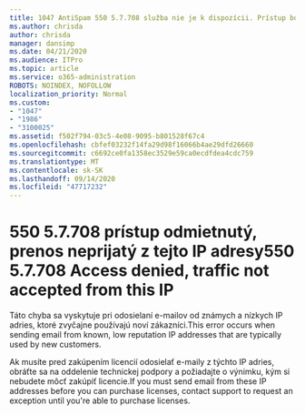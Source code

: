 ```yaml
---
title: 1047 AntiSpam 550 5.7.708 služba nie je k dispozícii. Prístup bol odmietnutý, prenos neprijatý z tejto IP adresy
ms.author: chrisda
author: chrisda
manager: dansimp
ms.date: 04/21/2020
ms.audience: ITPro
ms.topic: article
ms.service: o365-administration
ROBOTS: NOINDEX, NOFOLLOW
localization_priority: Normal
ms.custom:
- "1047"
- "1986"
- "3100025"
ms.assetid: f502f794-03c5-4e08-9095-b801528f67c4
ms.openlocfilehash: cbfef03232f14fa29d98f16066b4ae29dfd26660
ms.sourcegitcommit: c6692ce0fa1358ec3529e59ca0ecdfdea4cdc759
ms.translationtype: MT
ms.contentlocale: sk-SK
ms.lasthandoff: 09/14/2020
ms.locfileid: "47717232"
---
```

# <a name="550-57708-access-denied-traffic-not-accepted-from-this-ip"></a><span data-ttu-id="162c6-103">550 5.7.708 prístup odmietnutý, prenos neprijatý z tejto IP adresy</span><span class="sxs-lookup"><span data-stu-id="162c6-103">550 5.7.708 Access denied, traffic not accepted from this IP</span></span>

<span data-ttu-id="162c6-104">Táto chyba sa vyskytuje pri odosielaní e-mailov od známych a nízkych IP adries, ktoré zvyčajne používajú noví zákazníci.</span><span class="sxs-lookup"><span data-stu-id="162c6-104">This error occurs when sending email from known, low reputation IP addresses that are typically used by new customers.</span></span>

<span data-ttu-id="162c6-105">Ak musíte pred zakúpením licencií odosielať e-maily z týchto IP adries, obráťte sa na oddelenie technickej podpory a požiadajte o výnimku, kým si nebudete môcť zakúpiť licencie.</span><span class="sxs-lookup"><span data-stu-id="162c6-105">If you must send email from these IP addresses before you can purchase licenses, contact support to request an exception until you're able to purchase licenses.</span></span>
